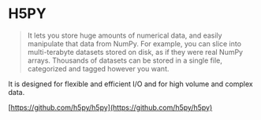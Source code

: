 # H5PY

> It lets you store huge amounts of numerical data, and easily manipulate that data from NumPy. For example, you can slice into multi-terabyte datasets stored on disk, as if they were real NumPy arrays. Thousands of datasets can be stored in a single file, categorized and tagged however you want.
> 

It is designed for flexible and efficient I/O and for high volume and complex data.

[https://github.com/h5py/h5py](https://github.com/h5py/h5py)